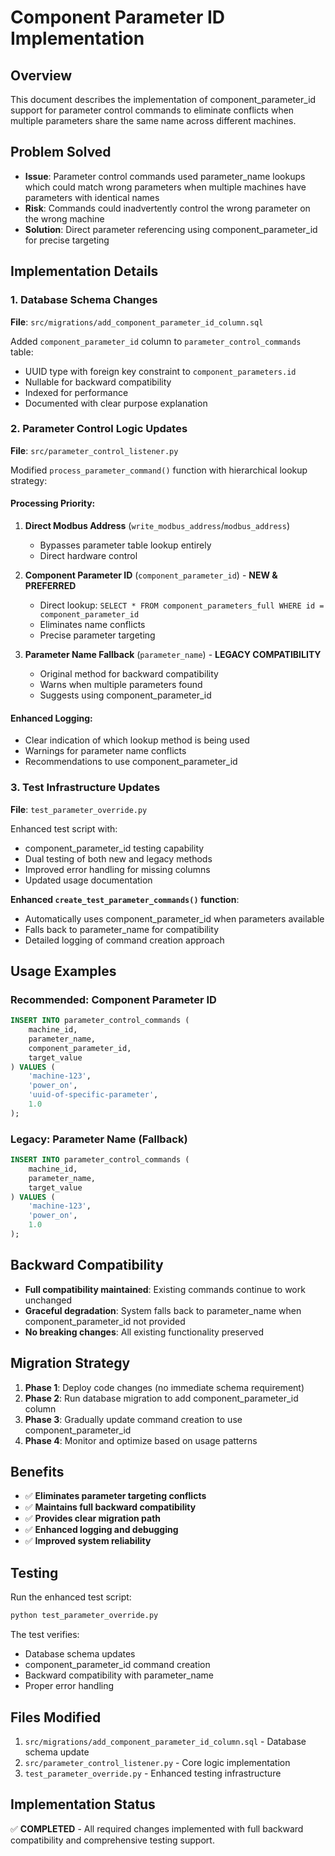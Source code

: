 # Component Parameter ID Implementation

## Overview
This document describes the implementation of component_parameter_id support for parameter control commands to eliminate conflicts when multiple parameters share the same name across different machines.

## Problem Solved
- **Issue**: Parameter control commands used parameter_name lookups which could match wrong parameters when multiple machines have parameters with identical names
- **Risk**: Commands could inadvertently control the wrong parameter on the wrong machine
- **Solution**: Direct parameter referencing using component_parameter_id for precise targeting

## Implementation Details

### 1. Database Schema Changes
**File**: `src/migrations/add_component_parameter_id_column.sql`

Added `component_parameter_id` column to `parameter_control_commands` table:
- UUID type with foreign key constraint to `component_parameters.id`
- Nullable for backward compatibility
- Indexed for performance
- Documented with clear purpose explanation

### 2. Parameter Control Logic Updates
**File**: `src/parameter_control_listener.py`

Modified `process_parameter_command()` function with hierarchical lookup strategy:

#### Processing Priority:
1. **Direct Modbus Address** (`write_modbus_address`/`modbus_address`)
   - Bypasses parameter table lookup entirely
   - Direct hardware control

2. **Component Parameter ID** (`component_parameter_id`) - **NEW & PREFERRED**
   - Direct lookup: `SELECT * FROM component_parameters_full WHERE id = component_parameter_id`
   - Eliminates name conflicts
   - Precise parameter targeting

3. **Parameter Name Fallback** (`parameter_name`) - **LEGACY COMPATIBILITY**
   - Original method for backward compatibility
   - Warns when multiple parameters found
   - Suggests using component_parameter_id

#### Enhanced Logging:
- Clear indication of which lookup method is being used
- Warnings for parameter name conflicts
- Recommendations to use component_parameter_id

### 3. Test Infrastructure Updates
**File**: `test_parameter_override.py`

Enhanced test script with:
- component_parameter_id testing capability
- Dual testing of both new and legacy methods
- Improved error handling for missing columns
- Updated usage documentation

**Enhanced `create_test_parameter_commands()` function**:
- Automatically uses component_parameter_id when parameters available
- Falls back to parameter_name for compatibility
- Detailed logging of command creation approach

## Usage Examples

### Recommended: Component Parameter ID
```sql
INSERT INTO parameter_control_commands (
    machine_id,
    parameter_name,
    component_parameter_id,
    target_value
) VALUES (
    'machine-123',
    'power_on',
    'uuid-of-specific-parameter',
    1.0
);
```

### Legacy: Parameter Name (Fallback)
```sql
INSERT INTO parameter_control_commands (
    machine_id,
    parameter_name,
    target_value
) VALUES (
    'machine-123',
    'power_on',
    1.0
);
```

## Backward Compatibility
- **Full compatibility maintained**: Existing commands continue to work unchanged
- **Graceful degradation**: System falls back to parameter_name when component_parameter_id not provided
- **No breaking changes**: All existing functionality preserved

## Migration Strategy
1. **Phase 1**: Deploy code changes (no immediate schema requirement)
2. **Phase 2**: Run database migration to add component_parameter_id column
3. **Phase 3**: Gradually update command creation to use component_parameter_id
4. **Phase 4**: Monitor and optimize based on usage patterns

## Benefits
- ✅ **Eliminates parameter targeting conflicts**
- ✅ **Maintains full backward compatibility**
- ✅ **Provides clear migration path**
- ✅ **Enhanced logging and debugging**
- ✅ **Improved system reliability**

## Testing
Run the enhanced test script:
```bash
python test_parameter_override.py
```

The test verifies:
- Database schema updates
- component_parameter_id command creation
- Backward compatibility with parameter_name
- Proper error handling

## Files Modified
1. `src/migrations/add_component_parameter_id_column.sql` - Database schema update
2. `src/parameter_control_listener.py` - Core logic implementation
3. `test_parameter_override.py` - Enhanced testing infrastructure

## Implementation Status
✅ **COMPLETED** - All required changes implemented with full backward compatibility and comprehensive testing support.